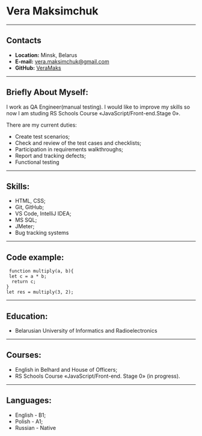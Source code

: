 # Vera Maksimchuk
---
## Contacts
* **Location:** Minsk, Belarus
* **E-mail:** vera.maksimchuk@gmail.com
* **GitHub:** [VeraMaks](https://github.com/VeraMaks/rsschool-cv/)

---
## Briefly About Myself:
I work as QA Engineer(manual testing). I would like to improve my skills so now I am studing RS Schools Course «JavaScript/Front-end.Stage 0».

There are my current duties:
- Create test scenarios;
- Check and review of the test cases and checklists;
- Participation in requirements walkthroughs;
- Report and tracking defects;
- Functional testing

---
## Skills:
- HTML, CSS;
- Git, GitHub;
- VS Code, IntelliJ IDEA;
- MS SQL;
- JMeter;
- Bug tracking systems

---
## Code example:
```
 function multiply(a, b){
 let c = a * b;
  return c;
}
let res = multiply(3, 2);
```
---
## Education:
- Belarusian University of Informatics and Radioelectronics

---
## Courses:
- English in Belhard and House of Officers;
- RS Schools Course «JavaScript/Front-end. Stage 0» (in progress).

---
## Languages:
- English - B1;
- Polish - A1;
- Russian - Native


